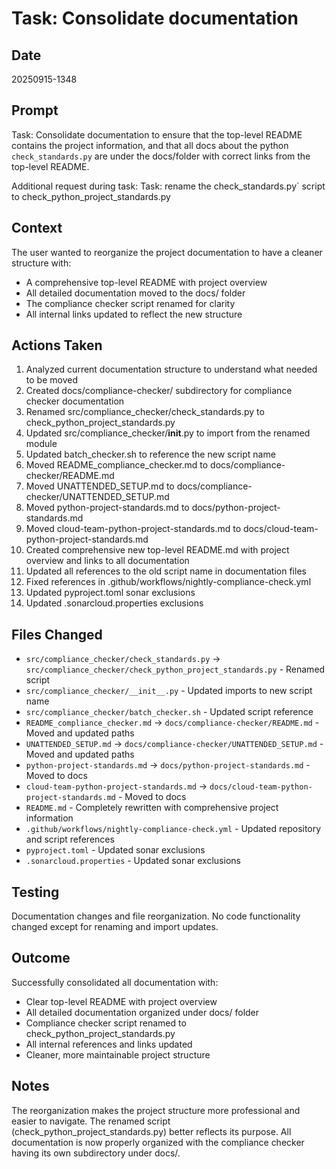 # Task: Consolidate documentation

## Date
20250915-1348

## Prompt
Task: Consolidate documentation to ensure that the top-level README contains the project information, and that all docs about the python `check_standards.py` are under the docs/folder with correct links from the top-level README.

Additional request during task: Task: rename the check_standards.py` script to check_python_project_standards.py

## Context
The user wanted to reorganize the project documentation to have a cleaner structure with:
- A comprehensive top-level README with project overview
- All detailed documentation moved to the docs/ folder
- The compliance checker script renamed for clarity
- All internal links updated to reflect the new structure

## Actions Taken
1. Analyzed current documentation structure to understand what needed to be moved
2. Created docs/compliance-checker/ subdirectory for compliance checker documentation
3. Renamed src/compliance_checker/check_standards.py to check_python_project_standards.py
4. Updated src/compliance_checker/__init__.py to import from the renamed module
5. Updated batch_checker.sh to reference the new script name
6. Moved README_compliance_checker.md to docs/compliance-checker/README.md
7. Moved UNATTENDED_SETUP.md to docs/compliance-checker/UNATTENDED_SETUP.md
8. Moved python-project-standards.md to docs/python-project-standards.md
9. Moved cloud-team-python-project-standards.md to docs/cloud-team-python-project-standards.md
10. Created comprehensive new top-level README.md with project overview and links to all documentation
11. Updated all references to the old script name in documentation files
12. Fixed references in .github/workflows/nightly-compliance-check.yml
13. Updated pyproject.toml sonar exclusions
14. Updated .sonarcloud.properties exclusions

## Files Changed
- `src/compliance_checker/check_standards.py` → `src/compliance_checker/check_python_project_standards.py` - Renamed script
- `src/compliance_checker/__init__.py` - Updated imports to new script name
- `src/compliance_checker/batch_checker.sh` - Updated script reference
- `README_compliance_checker.md` → `docs/compliance-checker/README.md` - Moved and updated paths
- `UNATTENDED_SETUP.md` → `docs/compliance-checker/UNATTENDED_SETUP.md` - Moved and updated paths
- `python-project-standards.md` → `docs/python-project-standards.md` - Moved to docs
- `cloud-team-python-project-standards.md` → `docs/cloud-team-python-project-standards.md` - Moved to docs
- `README.md` - Completely rewritten with comprehensive project information
- `.github/workflows/nightly-compliance-check.yml` - Updated repository and script references
- `pyproject.toml` - Updated sonar exclusions
- `.sonarcloud.properties` - Updated sonar exclusions

## Testing
Documentation changes and file reorganization. No code functionality changed except for renaming and import updates.

## Outcome
Successfully consolidated all documentation with:
- Clear top-level README with project overview
- All detailed documentation organized under docs/ folder
- Compliance checker script renamed to check_python_project_standards.py
- All internal references and links updated
- Cleaner, more maintainable project structure

## Notes
The reorganization makes the project structure more professional and easier to navigate. The renamed script (check_python_project_standards.py) better reflects its purpose. All documentation is now properly organized with the compliance checker having its own subdirectory under docs/.